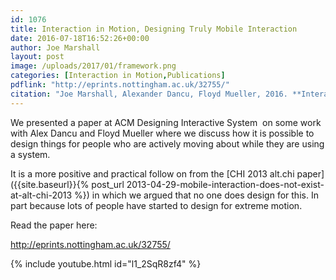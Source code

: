 ```yaml
---
id: 1076
title: Interaction in Motion, Designing Truly Mobile Interaction
date: 2016-07-18T16:52:26+00:00
author: Joe Marshall
layout: post
image: /uploads/2017/01/framework.png
categories: [Interaction in Motion,Publications]
pdflink: "http://eprints.nottingham.ac.uk/32755/"
citation: "Joe Marshall, Alexander Dancu, Floyd Mueller, 2016. **Interaction in motion: designing truly mobile interaction.** *Proceedings of the 2016 ACM Conference on Designing Interactive Systems*, 215-228"
---
```

We presented a paper at ACM Designing Interactive System  on some work with Alex Dancu and Floyd Mueller where we discuss how it is possible to design things for people who are actively moving about while they are using a system.

It is a more positive and practical follow on from the [CHI 2013 alt.chi paper]({{site.baseurl}}{% post_url 2013-04-29-mobile-interaction-does-not-exist-at-alt-chi-2013 %}) in which we argued that no one does design for this. In part because lots of people have started to design for extreme motion.

Read the paper here:

<http://eprints.nottingham.ac.uk/32755/>

{% include youtube.html id="l1_2SqR8zf4" %}